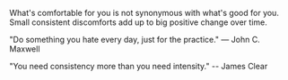 What's comfortable for you is not synonymous with what's good for you. Small consistent discomforts add up to big positive change over time.

"Do something you hate every day, just for the practice."
— John C. Maxwell

"You need consistency more than you need intensity."
-- James Clear